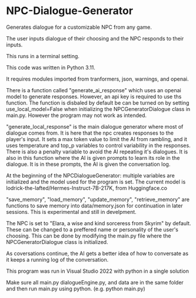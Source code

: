 # NPC-Dialogue-Generator
Generates dialogue for a customizable NPC from any game.

The user inputs dialogue of their choosing and the NPC responds to their inputs. 

This runs in a terminal setting. 

This code was written in Python 3.11.

It requires modules imported from tranformers, json, warnings, and openai.


There is a function called "generate_ai_response" which uses an openai model to generate responses. However, an api key is required to use ths function. The function is disbaled by default be can be turned on by setting use_local_model=False when initializing the NPCGeneratorDialogue class in main.py. However the program may not work as intended. 

"generate_local_response" is the main dialogue generator where most of dialogue comes from. It is here that the npc creates responses to the player's input. It sets a max token value to limit the AI from rambling, and it uses temperature and top_p variables to control variability in the responses. There is also a penalty variable to avoid the AI repeating it's dialogues. It is also in this function where the AI is given prompts to learn its role in the dialogue. It is in these prompts, the AI is given the conversation log. 

At the beginning of the NPCDialogueGenerator: multiple variables are initialized and the model used for the program is set. The current model is lodrick-the-lafted/Hermes-Instruct-7B-217K, from Huggingface.co

"save_memory", "load_memory", "update_memory", "retrieve_memory" are functions to save memory into data/memory.json for continuation in later sessions. This is experimental and still in develpment. 

The NPC is set to "Elara, a wise and kind sorceress from Skyrim" by default. These can be changed to a preffered name or personality of the user's choosing. This can be done by modifying the main.py file where the NPCGeneratorDialogue class is initialized. 

As coversations continue, the AI gets a better idea of how to conversate as it keeps a running log of the conversation.  

This program was run in Visual Studio 2022 with python in a single solution

Make sure all main.py dialogueEngine.py, and data are in the same folder and then run main.py using python. (e.g. python main.py)
